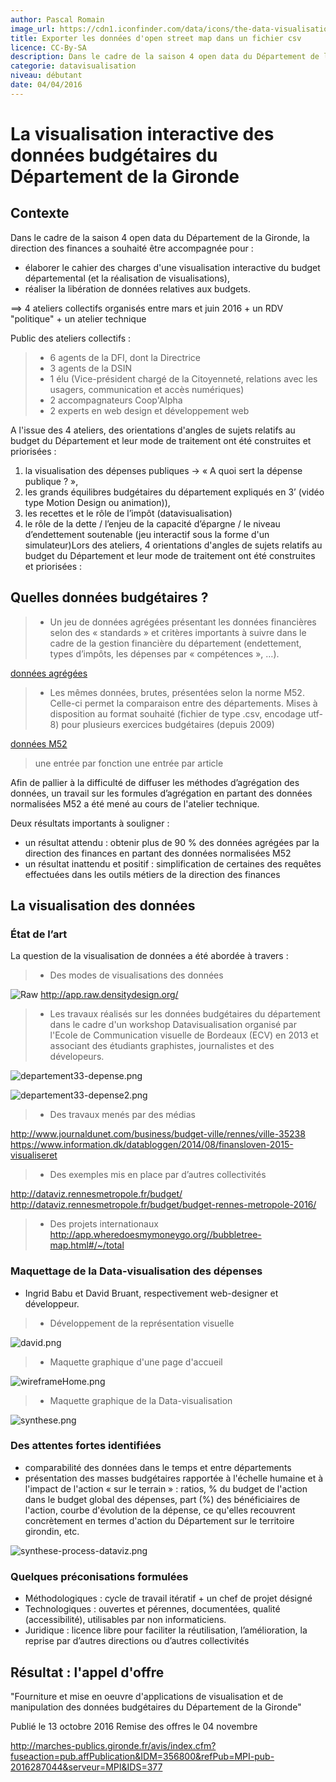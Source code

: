 ```yaml
---
author: Pascal Romain
image_url: https://cdn1.iconfinder.com/data/icons/the-data-visualisation-catalogue-set-i/130/nightingale_rose_chart-128.png
title: Exporter les données d'open street map dans un fichier csv
licence: CC-By-SA
description: Dans le cadre de la saison 4 open data du Département de la Gironde, la direction des finances a souhaité être accompagnée pour : - élaborer le cahier des charges d'une visualisation interactive du budget départemental (et la réalisation de visualisations),- réaliser la libération de données relatives aux budgets.
categorie: datavisualisation
niveau: débutant
date: 04/04/2016
---
```


# La visualisation interactive des données budgétaires du Département de la Gironde

## Contexte

Dans le cadre de la saison 4 open data du Département de la Gironde, la direction des finances a souhaité être accompagnée pour :
- élaborer le cahier des charges d'une visualisation interactive du budget départemental (et la réalisation de visualisations),
- réaliser la libération de données relatives aux budgets.

==> 4 ateliers collectifs organisés entre mars et juin 2016 + un RDV "politique" + un atelier technique

Public des ateliers collectifs :
> - 6 agents de la DFI, dont la Directrice
> - 3 agents de la DSIN
> - 1 élu (Vice-président chargé de la Citoyenneté, relations avec les usagers, communication et accès numériques)
> - 2 accompagnateurs Coop'Alpha
> - 2 experts en web design et développement web

A l'issue des 4 ateliers, des orientations d'angles de sujets relatifs au budget du Département et leur mode de traitement ont été construites et priorisées  :

1. la visualisation des dépenses publiques → « A quoi sert la dépense publique ? »,
2. les grands équilibres budgétaires du département expliqués en 3’ (vidéo type Motion Design ou animation)),
3. les recettes et le rôle de l’impôt (datavisualisation)
4. le rôle de la dette / l’enjeu de la capacité d’épargne / le niveau d’endettement soutenable (jeu interactif sous la forme d'un simulateur)Lors des ateliers, 4 orientations d'angles de sujets relatifs au budget du Département et leur mode de traitement ont été construites et priorisées  :

## Quelles données budgétaires ?

> - Un jeu de données agrégées présentant les données financières selon des « standards » et critères importants à suivre dans le cadre de la gestion financière du département (endettement, types d’impôts, les dépenses par « compétences », …).

[données agrégées](https://github.com/infolab-cd33/datalunch/blob/master/img/dataviz_finances/projet%20dataviz%20pr%20Alfresco%20V1%20%20SPPB%20-1.ods)

> - Les mêmes données, brutes, présentées selon la norme M52. Celle-ci permet la comparaison entre des départements. Mises à disposition au format souhaité (fichier de type .csv, encodage utf-8) pour plusieurs exercices budgétaires (depuis 2009)

[données M52](https://github.com/infolab-cd33/datalunch/blob/master/img/dataviz_finances/CreditsRealisesFonctionCA2009-2013.ods)

> une entrée par fonction
> une entrée par article

Afin de pallier à la difficulté de diffuser les méthodes d’agrégation des données, un travail sur les formules d’agrégation en partant des données normalisées M52 a été mené au cours de l'atelier technique.

Deux résultats importants à souligner :

- un résultat attendu : obtenir plus de 90 % des données agrégées par la direction des finances en partant des données normalisées M52
- un résultat inattendu et positif : simplification de certaines des requêtes effectuées dans les outils métiers de la direction des finances

## La visualisation des données

### État de l’art
La question de la visualisation de données a été abordée à travers :

> - Des modes de visualisations des données

![Raw](https://raw.githubusercontent.com/infolab-cd33/datalunch/master/img/dataviz_finances/raw_1.png)
http://app.raw.densitydesign.org/

> - Les travaux réalisés sur les données budgétaires du département dans le cadre d'un workshop Datavisualisation organisé par l'Ecole de Communication visuelle de Bordeaux (ECV) en 2013 et associant des étudiants graphistes, journalistes et des dévelopeurs.

![departement33-depense.png](https://raw.githubusercontent.com/infolab-cd33/datalunch/master/img/dataviz_finances/departement33-depense.png)

![departement33-depense2.png](https://raw.githubusercontent.com/infolab-cd33/datalunch/master/img/dataviz_finances/departement33-depense2.png)

> - Des travaux menés par des médias

http://www.journaldunet.com/business/budget-ville/rennes/ville-35238
https://www.information.dk/databloggen/2014/08/finansloven-2015-visualiseret

> - Des exemples mis en place par d’autres collectivités

http://dataviz.rennesmetropole.fr/budget/
http://dataviz.rennesmetropole.fr/budget/budget-rennes-metropole-2016/

> - Des projets internationaux
http://app.wheredoesmymoneygo.org//bubbletree-map.html#/~/total


### Maquettage de la Data-visualisation des dépenses
- Ingrid Babu et David Bruant, respectivement web-designer et développeur.

> - Développement de la représentation visuelle

![david.png](https://raw.githubusercontent.com/infolab-cd33/datalunch/master/img/dataviz_finances/david.png)

> - Maquette graphique d'une page d'accueil

![wireframeHome.png](https://raw.githubusercontent.com/infolab-cd33/datalunch/master/img/dataviz_finances/wireframeHome.png)

> - Maquette graphique de la Data-visualisation

![synthese.png](https://raw.githubusercontent.com/infolab-cd33/datalunch/master/img/dataviz_finances/synthese.png)

### Des attentes fortes identifiées

- comparabilité des données dans le temps et entre départements
- présentation des masses budgétaires rapportée à l'échelle humaine et à l'impact de l'action « sur le terrain » :
ratios, % du budget de l'action dans le budget global des dépenses, part (%) des bénéficiaires de l'action, courbe d'évolution de la dépense, ce qu'elles recouvrent concrètement en termes d'action du Département sur le territoire girondin, etc.

![synthese-process-dataviz.png](https://raw.githubusercontent.com/infolab-cd33/datalunch/master/img/dataviz_finances/synthese-process-dataviz.png)

### Quelques préconisations formulées

- Méthodologiques : cycle de travail itératif + un chef de projet désigné
- Technologiques : ouvertes et pérennes, documentées, qualité (accessibilité), utilisables par non informaticiens.
- Juridique : licence libre pour faciliter la réutilisation, l’amélioration, la reprise par d’autres directions ou d’autres collectivités


## Résultat : l'appel d'offre

"Fourniture et mise en oeuvre d'applications de visualisation et de manipulation des données budgétaires du Département de la Gironde"

Publié le 13 octobre 2016
Remise des offres le 04 novembre

http://marches-publics.gironde.fr/avis/index.cfm?fuseaction=pub.affPublication&IDM=356800&refPub=MPI-pub-2016287044&serveur=MPI&IDS=377

